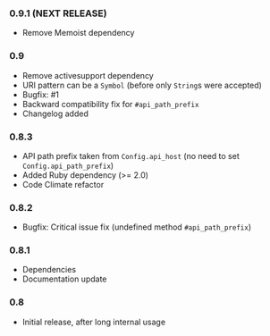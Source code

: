 ### 0.9.1 (NEXT RELEASE)

- Remove Memoist dependency

### 0.9

- Remove activesupport dependency
- URI pattern can be a `Symbol` (before only `String`s were accepted)
- Bugfix: #1
- Backward compatibility fix for `#api_path_prefix`
- Changelog added

### 0.8.3

- API path prefix taken from `Config.api_host` (no need to set `Config.api_path_prefix`)
- Added Ruby dependency (>= 2.0)
- Code Climate refactor

### 0.8.2

- Bugfix: Critical issue fix (undefined method `#api_path_prefix`)

### 0.8.1

- Dependencies
- Documentation update

### 0.8

- Initial release, after long internal usage
